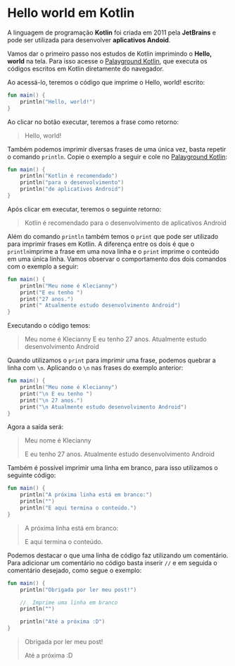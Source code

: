 # Hello world em Kotlin

A linguagem de programação **Kotlin** foi criada em 2011 pela **JetBrains** e pode ser utilizada para desenvolver __aplicativos Andoid__.

Vamos dar o primeiro passo nos estudos de Kotlin imprimindo o __Hello, world__ na tela. Para isso acesse o [Palayground Kotlin](https://developer.android.com/training/kotlinplayground?hl=pt-br), que executa os códigos escritos em Kotlin diretamente do navegador.

Ao acessá-lo, teremos o código que imprime o Hello, world! escrito:

~~~kotlin
fun main() {
    println("Hello, world!")
}
~~~

Ao clicar no botão executar, teremos a frase como retorno:

>Hello, world!

Também podemos imprimir diversas frases de uma única vez, basta repetir o comando `println`. Copie o exemplo a seguir e cole no [Palayground Kotlin](https://developer.android.com/training/kotlinplayground?hl=pt-br):

~~~kotlin
fun main() {
    println("Kotlin é recomendado")
    println("para o desenvolvimento")
    println("de aplicativos Android")
}
~~~

Após clicar em executar, teremos o seguinte retorno:

>Kotlin é recomendado
>para o desenvolvimento
>de aplicativos Android

Além do comando `println` também temos o `print` que pode ser utilizado para imprimir frases em Kotlin. A diferença entre os dois é que o `println`imprime a frase em uma nova linha e o `print` imprime o conteúdo em uma única linha. Vamos observar o comportamento dos dois comandos com o exemplo a seguir:

~~~kotlin
fun main() {
    println("Meu nome é Klecianny")
    print("E eu tenho ")
    print("27 anos.")
    print(" Atualmente estudo desenvolvimento Android")
}
~~~

Executando o código temos:

>Meu nome é Klecianny
>E eu tenho 27 anos. Atualmente estudo desenvolvimento Android

Quando utilizamos o `print` para imprimir uma frase, podemos quebrar a linha com `\n`. Aplicando o `\n` nas frases do exemplo anterior:

~~~kotlin
fun main() {
    println("Meu nome é Klecianny")
    print("\n E eu tenho ")
    print("\n 27 anos.")
    print("\n Atualmente estudo desenvolvimento Android")
}
~~~

Agora a saída será:

>Meu nome é Klecianny
>
> E eu tenho 
> 27 anos.
> Atualmente estudo desenvolvimento Android

Também é possível imprimir uma linha em branco, para isso utilizamos o seguinte código:

~~~kotlin
fun main() {
    println("A próxima linha está em branco:")
    println("")
    println("E aqui termina o conteúdo.")
}
~~~

>A próxima linha está em branco:
>
>E aqui termina o conteúdo.

Podemos destacar o que uma linha de código faz utilizando um comentário. Para adicionar um comentário no código basta inserir `//` e em seguida o comentário desejado, como segue o exemplo:

~~~kotlin
fun main() {
    println("Obrigada por ler meu post!")

    //  Imprime uma linha em branco
    println("")

    println("Até a próxima :D")
}
~~~

>Obrigada por ler meu post!
>
>Até a próxima :D